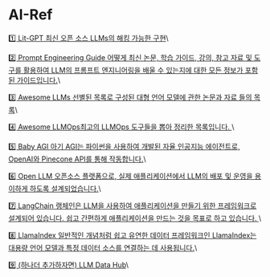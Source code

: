 # AI-Ref

[1️⃣ Lit-GPT 최신 오픈 소스 LLMs의 해킹 가능한 구현](https://github.com/Lightning-AI/lit-gpt?fbclid=IwAR1FrZ6yz7ZtZ35b-XMu_epP23YhzzOlouDZi3Nb61-xmFVYpR3CeyUGQbo)\

[2️⃣ Prompt Engineering Guide 어떻게 최신 논문, 학습 가이드, 강의, 참고 자료 및 도구를 활용하여 LLM의 프롬프트 엔지니어링을 배울 수 있는지에 대한 모든 정보가 포함된 가이드입니다.](https://l.facebook.com/l.php?u=https%3A%2F%2Fgithub.com%2Fdair-ai%2FPrompt-Engineering-Guide%3Ffbclid%3DIwAR2NBf-VAHgISR5-zeremN2t6QWtxkH8o6htOwoOa1Vy1-P-0xVsew2ubRA&h=AT2-flwepTOXIB8c-4AJlIn-xuPz0DiJUw8o3IaMCGA5YkrSWyo2FCOSEIpTseN141E87S-xUoy8Hl-QEHW_WXruh5Du0nxv98B1Jx-YgTyBvoGqHgM4nvlmFaCNJmmdTwHZB0M&__tn__=-UK-R&c[0]=AT0flQY1oBj98W5oMDEQAA2gyG_RsI-Gl8R6zf2dOoHheiB0o8ZzXbLiWvQKeAVDPcUc_mcz5u6cfYSDQ2qOlX3jWd5BYO6cWvGqrMk6CJZ1d9o0_zknebjIhaupRhES_kfIMe4J1hqq3TIg96vKXY2nGI7pnd8QHDVwLlA6XS8lxAcb9PiJWV6c)\

[3️⃣ Awesome LLMs 선별된 목록로 구성된 대형 언어 모델에 관한 논문과 자료 들의 목록](https://l.facebook.com/l.php?u=https%3A%2F%2Fgithub.com%2FHannibal046%2FAwesome-LLM%3Ffbclid%3DIwAR0RLpPNIe_kAZfn9OOgpCh8cxGhRhGY84sX5OGIAQWUXMerdzE9TFYrwT4&h=AT31S23jBZHJAuJQVsWtz_g2dciiFSPg1JvuvqvfdabC2XhRtYYpFLHuEid2fsYalMP5s6YO4Y34NWTuPCJVUGIl6EKr0pLC1iKNSTRxAXCxmCcOUmYcj2z1WNB1NzUev0MFHrI&__tn__=-UK-R&c[0]=AT0flQY1oBj98W5oMDEQAA2gyG_RsI-Gl8R6zf2dOoHheiB0o8ZzXbLiWvQKeAVDPcUc_mcz5u6cfYSDQ2qOlX3jWd5BYO6cWvGqrMk6CJZ1d9o0_zknebjIhaupRhES_kfIMe4J1hqq3TIg96vKXY2nGI7pnd8QHDVwLlA6XS8lxAcb9PiJWV6c)\

[4️⃣ Awesome LLMOps최고의 LLMOps 도구들을 뽑아 정리한 목록입니다.  ](https://l.facebook.com/l.php?u=https%3A%2F%2Fgithub.com%2Ftensorchord%2Fawesome-llmops%3Ffbclid%3DIwAR3rimkPsood6Cey1-TaFQV-A6iFIT3ny1EUnatM2JaAU6ZaXoa58uWcEFE&h=AT2L3-GTE3VUl4JRgf7ysjAwSqhdqZIa1W4pqk9gAiNVEIIqFP-hSfUiV4TLoUNTiuOwNHofTNYkvDNsik-_-WCafCKB91YoshyTuRp2N3nOieHSofnR00U5T8o0gADi5XmwMks&__tn__=-UK-R&c[0]=AT0flQY1oBj98W5oMDEQAA2gyG_RsI-Gl8R6zf2dOoHheiB0o8ZzXbLiWvQKeAVDPcUc_mcz5u6cfYSDQ2qOlX3jWd5BYO6cWvGqrMk6CJZ1d9o0_zknebjIhaupRhES_kfIMe4J1hqq3TIg96vKXY2nGI7pnd8QHDVwLlA6XS8lxAcb9PiJWV6c)\

[5️⃣ Baby AGI 아기 AGI는 파이썬을 사용하여 개발된 자율 인공지능 에이전트로, OpenAI와 Pinecone API를 통해 작동합니다.](https://l.facebook.com/l.php?u=https%3A%2F%2Fgithub.com%2Fyoheinakajima%2Fbabyagi%3Ffbclid%3DIwAR00WHfGqCm0AweHlIDmsRNJgsJcK1-7TrcD6We28lZ8uCn8f_21LuQQrtA&h=AT2kMn4a0RbzuurQGb77lXQI2sMz1aZtGVFSTZeYkJDIB_CcZOrePkJNcEB6Mlzs4xzzeulTkeBt0YpqePSRsu0osORaEjOyKYF12OZxO2zgti6SO83Y-vkyEeRBIcsUfUCrgNU&__tn__=-UK-R&c[0]=AT0flQY1oBj98W5oMDEQAA2gyG_RsI-Gl8R6zf2dOoHheiB0o8ZzXbLiWvQKeAVDPcUc_mcz5u6cfYSDQ2qOlX3jWd5BYO6cWvGqrMk6CJZ1d9o0_zknebjIhaupRhES_kfIMe4J1hqq3TIg96vKXY2nGI7pnd8QHDVwLlA6XS8lxAcb9PiJWV6c)\

[6️⃣ Open LLM 오픈소스 플랫폼으로, 실제 애플리케이션에서 LLM의 배포 및 운영을 용이하게 하도록 설계되었습니다.](https://l.facebook.com/l.php?u=https%3A%2F%2Fgithub.com%2Fbentoml%2FOpenLLM%3Ffbclid%3DIwAR3uoROCcj5zs5Wg6b_gVuPjqvYNDGG61lQ6XxNQSd9VO3oYwTeF9GVmFKs&h=AT3E0GlLdej850se6qgaAJxZzSdmhaOKx5kLov7DuvThvjE7H9Grpbygu4l6rVODI9lq_nBo1Ls64_OXa3hx7c8GrMPDfxAn_1AYt_jEOCI-wdpxdifxf4BDisNVufPIKhZTDB4&__tn__=-UK-R&c[0]=AT0flQY1oBj98W5oMDEQAA2gyG_RsI-Gl8R6zf2dOoHheiB0o8ZzXbLiWvQKeAVDPcUc_mcz5u6cfYSDQ2qOlX3jWd5BYO6cWvGqrMk6CJZ1d9o0_zknebjIhaupRhES_kfIMe4J1hqq3TIg96vKXY2nGI7pnd8QHDVwLlA6XS8lxAcb9PiJWV6c)\

[7️⃣ LangChain 랭체인은 LLM을 사용하여 애플리케이션을 만들기 위한 프레임워크로 설계되어 있습니다. 쉽고 간편하게 애플리케이션을 만드는 것을 목표로 하고 있습니다. ](https://l.facebook.com/l.php?u=https%3A%2F%2Fgithub.com%2Flangchain-ai%3Ffbclid%3DIwAR1Nk0bPW-frd57AMlu6xTNbyv_KhsNQWDVn1cHSm-iIxlx7Xs8P9vSJwAg&h=AT1NCfYvie9QMGtDhR9ev-QzYgNlih_8W5pwEMNwsb3GlYAAzT-njnDtp9Mgm1PvfRHjt-2Xk8wIYKSZS27meZHucz1BO9C6FeK5uSdUy8vIIuz_rQdL4oecQ8o6P7wd8Kd14fM&__tn__=-UK-R&c[0]=AT0flQY1oBj98W5oMDEQAA2gyG_RsI-Gl8R6zf2dOoHheiB0o8ZzXbLiWvQKeAVDPcUc_mcz5u6cfYSDQ2qOlX3jWd5BYO6cWvGqrMk6CJZ1d9o0_zknebjIhaupRhES_kfIMe4J1hqq3TIg96vKXY2nGI7pnd8QHDVwLlA6XS8lxAcb9PiJWV6c)\

[8️⃣ LlamaIndex 일반적인 개념처럼 쉽고 유연한 데이터 프레임워크인 LlamaIndex는 대용량 언어 모델과 특정 데이터 소스를 연결하는 데 사용됩니다.](https://l.facebook.com/l.php?u=https%3A%2F%2Fgithub.com%2Fjerryjliu%2Fllama_index%3Ffbclid%3DIwAR14Yin1q1Ayr-NdYDSnxU45dvZKuaczQ6K_iaL012dRxEhH0yovmMNXbc8&h=AT2gv2mJ6S0CHrt9tlSEElqzBTayZcBarDVTGSYaPbaxtOCh18Pv2YyTIubWA1io1-FTr9vBoHzUtV11fUCFB3EC5mIqZZHpJA9wSZ-cTF_tKyjOkwow4YCbN9-aOzqDWFYpF5k&__tn__=-UK-R&c[0]=AT0flQY1oBj98W5oMDEQAA2gyG_RsI-Gl8R6zf2dOoHheiB0o8ZzXbLiWvQKeAVDPcUc_mcz5u6cfYSDQ2qOlX3jWd5BYO6cWvGqrMk6CJZ1d9o0_zknebjIhaupRhES_kfIMe4J1hqq3TIg96vKXY2nGI7pnd8QHDVwLlA6XS8lxAcb9PiJWV6c)\

[9️⃣ (하나더 추가하자면) LLM Data Hub](https://l.facebook.com/l.php?u=https%3A%2F%2Fgithub.com%2FZjh-819%2FLLMDataHub%3Ffbclid%3DIwAR1OwhhvYpQ7MFVNsceC_PjFup5w7pZvj6sgXce9pnZ_od0K9l413roFsLQ&h=AT0G6tK0iDB1jYbQrRyQIaiGZz_vo4JU9kq6e9U0ZaNcxlIIIM9yJzxa_oQ3NuRktHY2yqyCat2kFF27mHPtczN4pNiG2AIlf2NNjS4aW1QVwVLoHPK5wm5Jt3FF6njk733BMYY&__tn__=-UK-R&c[0]=AT0flQY1oBj98W5oMDEQAA2gyG_RsI-Gl8R6zf2dOoHheiB0o8ZzXbLiWvQKeAVDPcUc_mcz5u6cfYSDQ2qOlX3jWd5BYO6cWvGqrMk6CJZ1d9o0_zknebjIhaupRhES_kfIMe4J1hqq3TIg96vKXY2nGI7pnd8QHDVwLlA6XS8lxAcb9PiJWV6c)\

